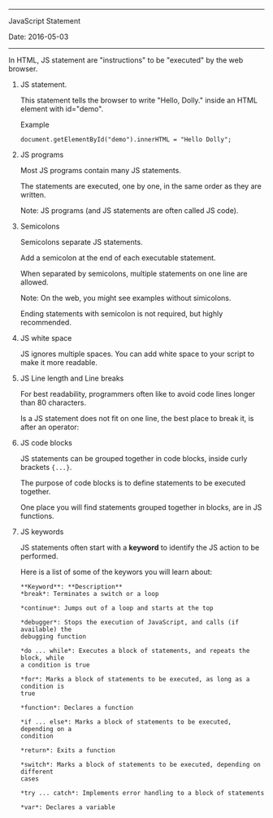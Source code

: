 -----------------------------------------------------
JavaScript Statement

Date: 2016-05-03

-----------------------------------------------------

In HTML, JS statement are "instructions" to be "executed" by the web browser.

1. JS statement.

	This statement tells the browser to write "Hello, Dolly." inside an HTML
	element with id="demo".

	Example

	```
	document.getElementById("demo").innerHTML = "Hello Dolly";
	```

2. JS programs

	Most JS programs contain many JS statements.

	The statements are executed, one by one, in the same order as they are 
	written.

	Note: JS programs (and JS statements are often called JS code).

3. Semicolons

	Semicolons separate JS statements.

	Add a semicolon at the end of each executable statement.

	When separated by semicolons, multiple statements on one line are allowed.

	Note: On the web, you might see examples without simicolons.

	Ending statements with semicolon is not required, but highly recommended.

4. JS white space

	JS ignores multiple spaces. You can add white space to your script to make 
	it more readable.

5. JS Line length and Line breaks

	For best readability, programmers often like to avoid code lines longer than
	80 characters.

	Is a JS statement does not fit on one line, the best place to break it,	is
	after an operator:

6. JS code blocks

	JS statements can be grouped together in code blocks, inside curly brackets
	`{...}`.

	The purpose of code blocks is to define statements to be executed together.

	One place you will find statements grouped together in blocks, are in JS
	functions.

7. JS keywords

	JS statements often start with a **keyword** to identify the JS action to be
	performed.

	Here is a list of some of the keywors you will learn about:

	```
	**Keyword**: **Description**
	*break*: Terminates a switch or a loop
	
	*continue*: Jumps out of a loop and starts at the top

	*debugger*: Stops the execution of JavaScript, and calls (if available) the 
	debugging function

	*do ... while*: Executes a block of statements, and repeats the block, while 
	a condition is true 
	
	*for*: Marks a block of statements to be executed, as long as a condition is 
	true

	*function*: Declares a function

	*if ... else*: Marks a block of statements to be executed, depending on a 
	condition

	*return*: Exits a function

	*switch*: Marks a block of statements to be executed, depending on different 
	cases

	*try ... catch*: Implements error handling to a block of statements

	*var*: Declares a variable
	```


